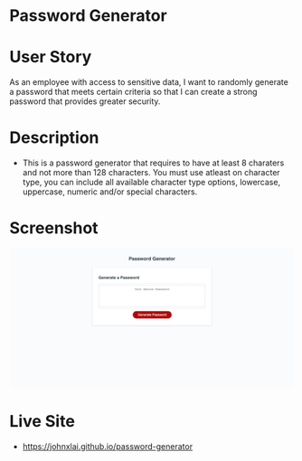 # Password Generator

# User Story
As an employee with access to sensitive data, I want to randomly generate a password that meets certain criteria so that I can create a strong password that provides greater security.

# Description
* This is a password generator that requires to have at least 8 charaters and not more than 128 characters. You must use atleast on character type, you can include all available character type options, lowercase, uppercase, numeric and/or special characters.


# Screenshot
![Final Website](assets/img/password-generator.png)

# Live Site
* https://johnxlai.github.io/password-generator
